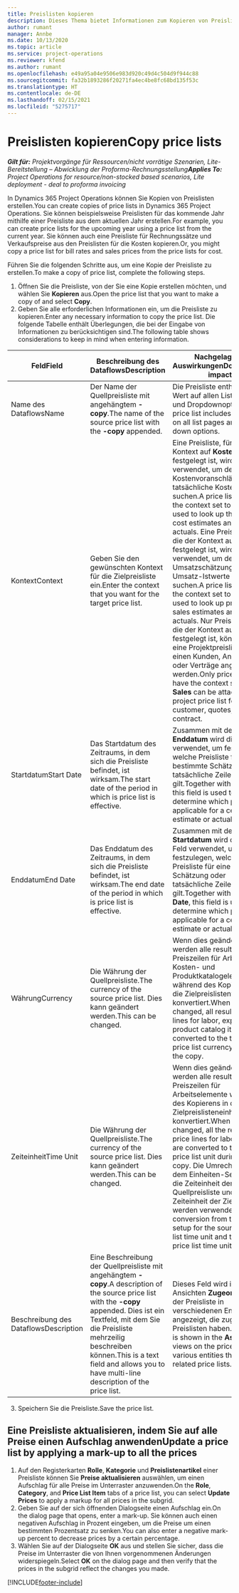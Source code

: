 ```yaml
---
title: Preislisten kopieren
description: Dieses Thema bietet Informationen zum Kopieren von Preislisten in Project Operations.
author: rumant
manager: Annbe
ms.date: 10/13/2020
ms.topic: article
ms.service: project-operations
ms.reviewer: kfend
ms.author: rumant
ms.openlocfilehash: e49a95a04e9506e983d920c49d4c504d9f944c88
ms.sourcegitcommit: fa32b1893286f20271fa4ec4be8fc68bd135f53c
ms.translationtype: HT
ms.contentlocale: de-DE
ms.lasthandoff: 02/15/2021
ms.locfileid: "5275717"
---
```

# <a name="copy-price-lists"></a><span data-ttu-id="d2c9b-103">Preislisten kopieren</span><span class="sxs-lookup"><span data-stu-id="d2c9b-103">Copy price lists</span></span>

<span data-ttu-id="d2c9b-104">_**Gilt für:** Projektvorgänge für Ressourcen/nicht vorrätige Szenarien, Lite-Bereitstellung – Abwicklung der Proforma-Rechnungsstellung_</span><span class="sxs-lookup"><span data-stu-id="d2c9b-104">_**Applies To:** Project Operations for resource/non-stocked based scenarios, Lite deployment - deal to proforma invoicing_</span></span>

<span data-ttu-id="d2c9b-105">In Dynamics 365 Project Operations können Sie Kopien von Preislisten erstellen.</span><span class="sxs-lookup"><span data-stu-id="d2c9b-105">You can create copies of price lists in Dynamics 365 Project Operations.</span></span> <span data-ttu-id="d2c9b-106">Sie können beispielsweise Preislisten für das kommende Jahr mithilfe einer Preisliste aus dem aktuellen Jahr erstellen.</span><span class="sxs-lookup"><span data-stu-id="d2c9b-106">For example, you can create price lists for the upcoming year using a price list from the current year.</span></span>  <span data-ttu-id="d2c9b-107">Sie können auch eine Preisliste für Rechnungssätze und Verkaufspreise aus den Preislisten für die Kosten kopieren.</span><span class="sxs-lookup"><span data-stu-id="d2c9b-107">Or, you might copy a price list for bill rates and sales prices from the price lists for cost.</span></span> 

<span data-ttu-id="d2c9b-108">Führen Sie die folgenden Schritte aus, um eine Kopie der Preisliste zu erstellen.</span><span class="sxs-lookup"><span data-stu-id="d2c9b-108">To make a copy of price list, complete the following steps.</span></span>

1. <span data-ttu-id="d2c9b-109">Öffnen Sie die Preisliste, von der Sie eine Kopie erstellen möchten, und wählen Sie **Kopieren** aus.</span><span class="sxs-lookup"><span data-stu-id="d2c9b-109">Open the price list that you want to make a copy of and select **Copy**.</span></span>
2. <span data-ttu-id="d2c9b-110">Geben Sie alle erforderlichen Informationen ein, um die Preisliste zu kopieren.</span><span class="sxs-lookup"><span data-stu-id="d2c9b-110">Enter any necessary information to copy the price list.</span></span> <span data-ttu-id="d2c9b-111">Die folgende Tabelle enthält Überlegungen, die bei der Eingabe von Informationen zu berücksichtigen sind.</span><span class="sxs-lookup"><span data-stu-id="d2c9b-111">The following table shows considerations to keep in mind when entering information.</span></span>

| <span data-ttu-id="d2c9b-112">Feld</span><span class="sxs-lookup"><span data-stu-id="d2c9b-112">Field</span></span> | <span data-ttu-id="d2c9b-113">Beschreibung des Dataflows</span><span class="sxs-lookup"><span data-stu-id="d2c9b-113">Description</span></span> | <span data-ttu-id="d2c9b-114">Nachgelagerte Auswirkungen</span><span class="sxs-lookup"><span data-stu-id="d2c9b-114">Downstream impact</span></span> |
| --- | --- | --- |
| <span data-ttu-id="d2c9b-115">Name des Dataflows</span><span class="sxs-lookup"><span data-stu-id="d2c9b-115">Name</span></span> | <span data-ttu-id="d2c9b-116">Der Name der Quellpreisliste mit angehängtem **-copy**.</span><span class="sxs-lookup"><span data-stu-id="d2c9b-116">The name of the source price list with the **-copy** appended.</span></span> | <span data-ttu-id="d2c9b-117">Die Preisliste enthält diesen Wert auf allen Listenseiten und Dropdownoptionen.</span><span class="sxs-lookup"><span data-stu-id="d2c9b-117">The price list includes this value on all list pages and drop-down options.</span></span> |
| <span data-ttu-id="d2c9b-118">Kontext</span><span class="sxs-lookup"><span data-stu-id="d2c9b-118">Context</span></span> | <span data-ttu-id="d2c9b-119">Geben Sie den gewünschten Kontext für die Zielpreisliste ein.</span><span class="sxs-lookup"><span data-stu-id="d2c9b-119">Enter the context that you want for the target price list.</span></span> | <span data-ttu-id="d2c9b-120">Eine Preisliste, für die der Kontext auf **Kosten** festgelegt ist, wird verwendet, um den Preis für Kostenvoranschläge und tatsächliche Kosten zu suchen.</span><span class="sxs-lookup"><span data-stu-id="d2c9b-120">A price list that has the context set to **Cost** is used to look up the price for cost estimates and cost actuals.</span></span> <span data-ttu-id="d2c9b-121">Eine Preisliste, für die der Kontext auf **Umsatz** festgelegt ist, wird verwendet, um den Preis für Umsatzschätzungen und Umsatz-Istwerte zu suchen.</span><span class="sxs-lookup"><span data-stu-id="d2c9b-121">A price list that has the context set to **Sales** is used to look up price for sales estimates and sales actuals.</span></span> <span data-ttu-id="d2c9b-122">Nur Preislisten, für die der Kontext auf **Umsatz** festgelegt ist, können an eine Projektpreisliste für einen Kunden, Angebote oder Verträge angehängt werden.</span><span class="sxs-lookup"><span data-stu-id="d2c9b-122">Only price lists that have the context set to **Sales** can be attached to a project price list for a customer, quotes, or contract.</span></span> |
| <span data-ttu-id="d2c9b-123">Startdatum</span><span class="sxs-lookup"><span data-stu-id="d2c9b-123">Start Date</span></span> | <span data-ttu-id="d2c9b-124">Das Startdatum des Zeitraums, in dem sich die Preisliste befindet, ist wirksam.</span><span class="sxs-lookup"><span data-stu-id="d2c9b-124">The start date of the period in which is price list is effective.</span></span> | <span data-ttu-id="d2c9b-125">Zusammen mit dem **Enddatum** wird dieses Feld verwendet, um festzulegen, welche Preisliste für eine bestimmte Schätzung oder tatsächliche Zeile gilt.</span><span class="sxs-lookup"><span data-stu-id="d2c9b-125">Together with **End Date**, this field is used to determine which price list is applicable for a certain estimate or actual line.</span></span> |
| <span data-ttu-id="d2c9b-126">Enddatum</span><span class="sxs-lookup"><span data-stu-id="d2c9b-126">End Date</span></span> | <span data-ttu-id="d2c9b-127">Das Enddatum des Zeitraums, in dem sich die Preisliste befindet, ist wirksam.</span><span class="sxs-lookup"><span data-stu-id="d2c9b-127">The end date of the period in which is price list is effective.</span></span> | <span data-ttu-id="d2c9b-128">Zusammen mit dem **Startdatum** wird dieses Feld verwendet, um festzulegen, welche Preisliste für eine bestimmte Schätzung oder tatsächliche Zeile gilt.</span><span class="sxs-lookup"><span data-stu-id="d2c9b-128">Together with **Start Date**, this field is used to determine which price list is applicable for a certain estimate or actual line.</span></span> |
| <span data-ttu-id="d2c9b-129">Währung</span><span class="sxs-lookup"><span data-stu-id="d2c9b-129">Currency</span></span> | <span data-ttu-id="d2c9b-130">Die Währung der Quellpreisliste.</span><span class="sxs-lookup"><span data-stu-id="d2c9b-130">The currency of the source price list.</span></span> <span data-ttu-id="d2c9b-131">Dies kann geändert werden.</span><span class="sxs-lookup"><span data-stu-id="d2c9b-131">This can be changed.</span></span> | <span data-ttu-id="d2c9b-132">Wenn dies geändert wird, werden alle resultierenden Preiszeilen für Arbeits-, Kosten- und Produktkatalogelemente während des Kopierens in die Zielpreislistenwährung konvertiert.</span><span class="sxs-lookup"><span data-stu-id="d2c9b-132">When this is changed, all resulting price lines for labor, expense, and product catalog items are converted to the target price list currency during the copy.</span></span> |
| <span data-ttu-id="d2c9b-133">Zeiteinheit</span><span class="sxs-lookup"><span data-stu-id="d2c9b-133">Time Unit</span></span> | <span data-ttu-id="d2c9b-134">Die Währung der Quellpreisliste.</span><span class="sxs-lookup"><span data-stu-id="d2c9b-134">The currency of the source price list.</span></span> <span data-ttu-id="d2c9b-135">Dies kann geändert werden.</span><span class="sxs-lookup"><span data-stu-id="d2c9b-135">This can be changed.</span></span> | <span data-ttu-id="d2c9b-136">Wenn dies geändert wird, werden alle resultierenden Preiszeilen für Arbeitselemente während des Kopierens in die Zielpreislisteneinheit konvertiert.</span><span class="sxs-lookup"><span data-stu-id="d2c9b-136">When this is changed, all the resulting price lines for labor items are converted to the target price list unit during the copy.</span></span> <span data-ttu-id="d2c9b-137">Die Umrechnung aus dem Einheiten-Setup für die Zeiteinheit der Quellpreisliste und die Zeiteinheit der Zielpreisliste werden verwendet.</span><span class="sxs-lookup"><span data-stu-id="d2c9b-137">The conversion from the unit setup for the source price list time unit and target price list time unit is used.</span></span> |
| <span data-ttu-id="d2c9b-138">Beschreibung des Dataflows</span><span class="sxs-lookup"><span data-stu-id="d2c9b-138">Description</span></span> | <span data-ttu-id="d2c9b-139">Eine Beschreibung der Quellpreisliste mit angehängtem **-copy**.</span><span class="sxs-lookup"><span data-stu-id="d2c9b-139">A description of the source price list with the **-copy** appended.</span></span> <span data-ttu-id="d2c9b-140">Dies ist ein Textfeld, mit dem Sie die Preisliste mehrzeilig beschreiben können.</span><span class="sxs-lookup"><span data-stu-id="d2c9b-140">This is a text field and allows you to have multi-line description of the price list.</span></span> | <span data-ttu-id="d2c9b-141">Dieses Feld wird in den Ansichten **Zugeordnet** in der Preisliste in verschiedenen Entitäten angezeigt, die zugehörige Preislisten haben.</span><span class="sxs-lookup"><span data-stu-id="d2c9b-141">This field is shown in the **Associated** views on the price list in various entities that have related price lists.</span></span> |

3. <span data-ttu-id="d2c9b-142">Speichern Sie die Preisliste.</span><span class="sxs-lookup"><span data-stu-id="d2c9b-142">Save the price list.</span></span> 

## <a name="update-a-price-list-by-applying-a-mark-up-to-all-the-prices"></a><span data-ttu-id="d2c9b-143">Eine Preisliste aktualisieren, indem Sie auf alle Preise einen Aufschlag anwenden</span><span class="sxs-lookup"><span data-stu-id="d2c9b-143">Update a price list by applying a mark-up to all the prices</span></span>

1. <span data-ttu-id="d2c9b-144">Auf den Registerkarten **Rolle**, **Kategorie** und **Preislistenartikel** einer Preisliste können Sie **Preise aktualisieren** auswählen, um einen Aufschlag für alle Preise im Unterraster anzuwenden.</span><span class="sxs-lookup"><span data-stu-id="d2c9b-144">On the **Role**, **Category**, and **Price List Item** tabs of a price list, you can select **Update Prices** to apply a markup for all prices in the subgrid.</span></span> 
2. <span data-ttu-id="d2c9b-145">Geben Sie auf der sich öffnenden Dialogseite einen Aufschlag ein.</span><span class="sxs-lookup"><span data-stu-id="d2c9b-145">On the dialog page that opens, enter a mark-up.</span></span> <span data-ttu-id="d2c9b-146">Sie können auch einen negativen Aufschlag in Prozent eingeben, um die Preise um einen bestimmten Prozentsatz zu senken.</span><span class="sxs-lookup"><span data-stu-id="d2c9b-146">You can also enter a negative mark-up percent to decrease prices by a certain percentage.</span></span> 
3. <span data-ttu-id="d2c9b-147">Wählen Sie auf der Dialogseite **OK** aus und stellen Sie sicher, dass die Preise im Unterraster die von Ihnen vorgenommenen Änderungen widerspiegeln.</span><span class="sxs-lookup"><span data-stu-id="d2c9b-147">Select **OK** on the dialog page and then verify that the prices in the subgrid reflect the changes you made.</span></span>


[!INCLUDE[footer-include](../includes/footer-banner.md)]